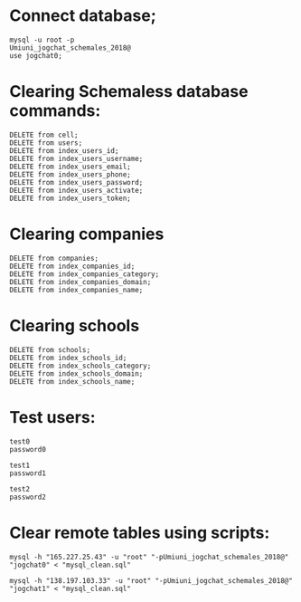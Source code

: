 # Connect database;
```
mysql -u root -p
Umiuni_jogchat_schemales_2018@
use jogchat0;
```
# Clearing Schemaless database commands:

```
DELETE from cell;
DELETE from users;
DELETE from index_users_id;
DELETE from index_users_username;
DELETE from index_users_email;
DELETE from index_users_phone;
DELETE from index_users_password;
DELETE from index_users_activate;
DELETE from index_users_token;
```

# Clearing companies
```
DELETE from companies;
DELETE from index_companies_id;
DELETE from index_companies_category;
DELETE from index_companies_domain;
DELETE from index_companies_name;
```

# Clearing schools
```
DELETE from schools;
DELETE from index_schools_id;
DELETE from index_schools_category;
DELETE from index_schools_domain;
DELETE from index_schools_name;
```

# Test users:
```
test0
password0

test1
password1

test2
password2
```

# Clear remote tables using scripts:
```
mysql -h "165.227.25.43" -u "root" "-pUmiuni_jogchat_schemales_2018@" "jogchat0" < "mysql_clean.sql"
```
```
mysql -h "138.197.103.33" -u "root" "-pUmiuni_jogchat_schemales_2018@" "jogchat1" < "mysql_clean.sql"
```
